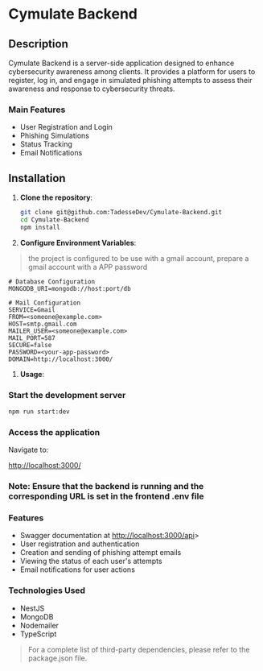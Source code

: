 # Cymulate Backend

## Description

Cymulate Backend is a server-side application designed to enhance cybersecurity awareness among clients. It provides a platform for users to register, log in, and engage in simulated phishing attempts to assess their awareness and response to cybersecurity threats.

### Main Features

- User Registration and Login
- Phishing Simulations
- Status Tracking
- Email Notifications

## Installation

1. **Clone the repository**:

   ```bash
   git clone git@github.com:TadesseDev/Cymulate-Backend.git
   cd Cymulate-Backend
   npm install

   ```

1. **Configure Environment Variables**:

> the project is configured to be use with a gmail account, prepare a gmail account with a APP password

```env
# Database Configuration
MONGODB_URI=mongodb://host:port/db

# Mail Configuration
SERVICE=Gmail
FROM=<someone@example.com>
HOST=smtp.gmail.com
MAILER_USER=<someone@example.com>
MAIL_PORT=587
SECURE=false
PASSWORD=<your-app-password>
DOMAIN=http://localhost:3000/
```

1. **Usage**:

### Start the development server

```bash
npm run start:dev
```

### Access the application

Navigate to:

<http://localhost:3000/>

### Note: Ensure that the backend is running and the corresponding URL is set in the frontend .env file

### Features

- Swagger documentation at <http://localhost:3000/api>>
- User registration and authentication
- Creation and sending of phishing attempt emails
- Viewing the status of each user's attempts
- Email notifications for user actions

### Technologies Used

- NestJS
- MongoDB
- Nodemailer
- TypeScript

> For a complete list of third-party dependencies, please refer to the package.json file.
